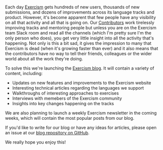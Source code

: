 Each day [Exercism](https://exercism.io) gets hundreds of new users, thousands of new submissions, and dozens of improvements across its language tracks and product. However, it's become apparent that few people have any visibility on all that activity and all that is going on. Our [Contributors](https://exercism.io/team) work tirelessly improving tracks and mentoring people but unless you are on the Exercism team Slack room and read all the channels (which I'm pretty sure I'm the only person who does), you get very little insight into all the activity that's happening. Not only is this a bit sad, it gives the impression to many that Exercism is dead (when it's growing faster than ever) and it also means that the contributors have no way to tell their friends, colleagues or the wider world about all the work they're doing.

To solve this we're launching the [Exercism blog](https://exercism.io/blog). It will contain a variety of content, including:
- Updates on new features and improvements to the Exercism website
- Interesting technical articles regarding the languages we support
- Walkthroughs of interesting approaches to exercises
- Interviews with memebers of the Exercism community
- Insights into key changes happening on the tracks 

We are also planning to launch a weekly Exercism newsletter in the coming weeks, which will contain the most popular posts from our blog.

If you'd like to write for our blog or have any ideas for articles, please open an issue at our [blog repository on GitHub](https://github.com/exercism/blog). 

We really hope you enjoy this!
